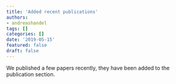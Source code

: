```yaml
---
title: 'Added recent publications'
authors:
- andreashandel
tags: []
categories: []
date: '2019-05-15'
featured: false
draft: false
---
```


We published a few papers recently, they have been added to the publication section.

